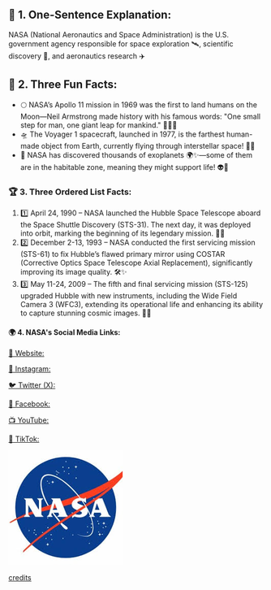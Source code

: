 <html>
  <head>
  </head>
  <body>
    <section>
      <h1>🚀 1. One-Sentence Explanation:</h1>
      <p>NASA (National Aeronautics and Space Administration) is the U.S. government agency responsible for space exploration 🛰️, scientific discovery 🔬, and aeronautics research ✈️</p>
      <h2>🌟 2. Three Fun Facts:</h2>
      <ul>
      <li>🌕 NASA’s Apollo 11 mission in 1969 was the first to land humans on the Moon—Neil Armstrong made history with his famous words: "One small step for man, one giant leap for mankind." 🚀👨‍🚀</li>
        <li>🛸 The Voyager 1 spacecraft, launched in 1977, is the farthest human-made object from Earth, currently flying through interstellar space! 🌌🚀</li>
          <li>🔭 NASA has discovered thousands of exoplanets 🌍✨—some of them are in the habitable zone, meaning they might support life! 👽💫</li>
      </ul>
      <h3>🏆 3. Three Ordered List Facts:</h3>
      <ol>
        <li>1️⃣ April 24, 1990 – NASA launched the Hubble Space Telescope aboard the Space Shuttle Discovery (STS-31). The next day, it was deployed into orbit, marking the beginning of its legendary mission. 🚀🔭</li>
          <li>2️⃣ December 2-13, 1993 – NASA conducted the first servicing mission (STS-61) to fix Hubble’s flawed primary mirror using COSTAR (Corrective Optics Space Telescope Axial Replacement), significantly improving its image quality. 🛠️✨</li>
            <li>3️⃣ May 11-24, 2009 – The fifth and final servicing mission (STS-125) upgraded Hubble with new instruments, including the Wide Field Camera 3 (WFC3), extending its operational life and enhancing its ability to capture stunning cosmic images. 🌌📸</li>
      </ol>
      <h4>🌍 4. NASA's Social Media Links:</h4>
      <a href="https://www.nasa.gov/">
        <p>📡 Website:</p>
      </a>
      <a href="https://www.instagram.com/nasa">
      <p>📸 Instagram:</p>
      </a>
      <a href="https://x.com/NASA">
      <p>🐦 Twitter (X):</p>
        </a>
      <a href="https://www.facebook.com/NASA">
<p>📘 Facebook:</p>
      </a>
      <a href="https://www.youtube.com/NASA">
        <p>📺 YouTube: </p>
      </a>
      <a href="https://www.tiktok.com/@nasa">
<p>🎵 TikTok:</p>
      </a>
<a href="https://www.nasa.gov/" target="blank">
<img src="download (2).jpg">
</a>
<a href="https://www.nasa.gov/history/symbols-of-nasa/">
  <p>credits</p>
</a>
    </section>
 </body>
</html>
